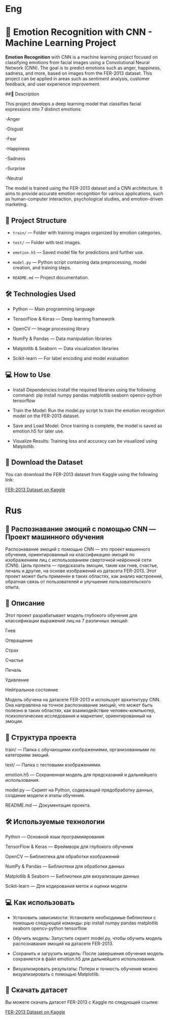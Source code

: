 # Eng
# 🍓 Emotion Recognition with CNN - Machine Learning Project

**Emotion Recognition** with CNN is a machine learning project focused on classifying emotions from facial images using a Convolutional Neural Network (CNN). The goal is to predict emotions such as anger, happiness, sadness, and more, based on images from the FER-2013 dataset. This project can be applied in areas such as sentiment analysis, customer feedback, and user experience improvement.

##📝 Description

This project develops a deep learning model that classifies facial expressions into 7 distinct emotions:

-Anger

-Disgust

-Fear

-Happiness

-Sadness

-Surprise

-Neutral

The model is trained using the FER-2013 dataset and a CNN architecture. It aims to provide accurate emotion recognition for various applications, such as human-computer interaction, psychological studies, and emotion-driven marketing.

## 📁 Project Structure

- `train/` — Folder with training images organized by emotion categories.

- `test/` — Folder with test images.

- `emotion.h5` — Saved model file for predictions and further use.

- `model.py` — Python script containing data preprocessing, model creation, and training steps.

- `README.md` — Project documentation.

## 🛠 Technologies Used

- Python — Main programming language

- TensorFlow & Keras — Deep learning framework

- OpenCV — Image processing library

- NumPy & Pandas — Data manipulation libraries

- Matplotlib & Seaborn — Data visualization libraries

- Scikit-learn — For label encoding and model evaluation

## 💻 How to Use

- Install Dependencies:Install the required libraries using the following command: pip install numpy pandas matplotlib seaborn opencv-python tensorflow

- Train the Model: Run the model.py script to train the emotion recognition model on the FER-2013 dataset.

- Save and Load Model: Once training is complete, the model is saved as emotion.h5 for later use.

- Visualize Results: Training loss and accuracy can be visualized using Matplotlib.

## 🔗 Download the Dataset

You can download the FER-2013 dataset from Kaggle using the following link:

[FER-2013 Dataset on Kaggle](https://www.kaggle.com/datasets/msambare/fer2013/data)


# Rus
## 🍓 Распознавание эмоций с помощью CNN — Проект машинного обучения
Распознавание эмоций с помощью CNN — это проект машинного обучения, ориентированный на классификацию эмоций по изображениям лиц с использованием сверточной нейронной сети (CNN). Цель проекта — предсказать эмоции, такие как гнев, счастье, печаль и другие, на основе изображений из датасета FER-2013. Этот проект может быть применен в таких областях, как анализ настроений, обратная связь от пользователей и улучшение пользовательского опыта.

## 📝 Описание
Этот проект разрабатывает модель глубокого обучения для классификации выражений лиц на 7 различных эмоций:

Гнев

Отвращение

Страх

Счастье

Печаль

Удивление

Нейтральное состояние

Модель обучена на датасете FER-2013 и использует архитектуру CNN. Она направлена на точное распознавание эмоций, что может быть полезно в таких областях, как взаимодействие человек-компьютер, психологические исследования и маркетинг, ориентированный на эмоции.

## 📁 Структура проекта
train/ — Папка с обучающими изображениями, организованными по категориям эмоций.

test/ — Папка с тестовыми изображениями.

emotion.h5 — Сохраненная модель для предсказаний и дальнейшего использования.

model.py — Скрипт на Python, содержащий предобработку данных, создание модели и этапы обучения.

README.md — Документация проекта.

## 🛠 Используемые технологии
Python — Основной язык программирования

TensorFlow & Keras — Фреймворк для глубокого обучения

OpenCV — Библиотека для обработки изображений

NumPy & Pandas — Библиотеки для обработки данных

Matplotlib & Seaborn — Библиотеки для визуализации данных

Scikit-learn — Для кодирования меток и оценки модели

## 💻 Как использовать
- Установить зависимости: Установите необходимые библиотеки с помощью следующей команды: pip install numpy pandas matplotlib seaborn opencv-python tensorflow

- Обучить модель: Запустите скрипт model.py, чтобы обучить модель распознавания эмоций на датасете FER-2013.

- Сохранить и загрузить модель: После завершения обучения модель сохраняется в файл emotion.h5 для дальнейшего использования.

- Визуализировать результаты: Потери и точность обучения можно визуализировать с помощью Matplotlib.

## 🔗 Скачать датасет
Вы можете скачать датасет FER-2013 с Kaggle по следующей ссылке:

[FER-2013 Dataset on Kaggle](https://www.kaggle.com/datasets/msambare/fer2013/data)
